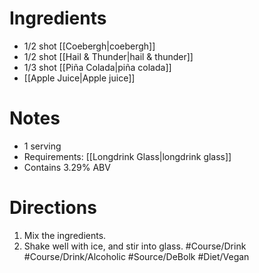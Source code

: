 # Ingredients
- 1/2 shot [[Coebergh|coebergh]]
- 1/2 shot [[Hail & Thunder|hail & thunder]]
- 1/3 shot [[Piña Colada|piña colada]]
- [[Apple Juice|Apple juice]]
# Notes
- 1 serving
- Requirements: [[Longdrink Glass|longdrink glass]]
- Contains 3.29% ABV
# Directions
1. Mix the ingredients.
2. Shake well with ice, and stir into glass.
#Course/Drink #Course/Drink/Alcoholic #Source/DeBolk #Diet/Vegan 